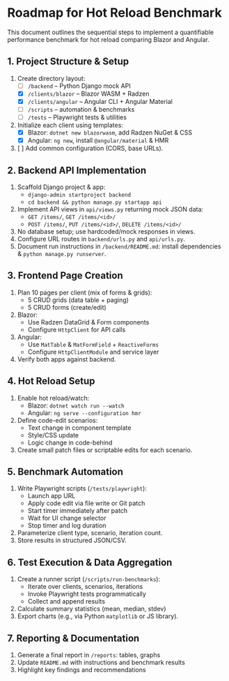 # Roadmap for Hot Reload Benchmark

This document outlines the sequential steps to implement a quantifiable performance benchmark for hot reload comparing Blazor and Angular.

## 1. Project Structure & Setup

1. Create directory layout:
   - [ ] `/backend` – Python Django mock API
   - [x] `/clients/blazor` – Blazor WASM + Radzen
   - [x] `/clients/angular` – Angular CLI + Angular Material
   - [ ] `/scripts` – automation & benchmarks
   - [ ] `/tests` – Playwright tests & utilities

2. Initialize each client using templates:
   - [x] Blazor: `dotnet new blazorwasm`, add Radzen NuGet & CSS
   - [x] Angular: `ng new`, install `@angular/material` & HMR

3. [ ] Add common configuration (CORS, base URLs).

## 2. Backend API Implementation

1. Scaffold Django project & app:
   - `django-admin startproject backend`
   - `cd backend && python manage.py startapp api`
2. Implement API views in `api/views.py` returning mock JSON data:
   - `GET /items/`, `GET /items/<id>/`
   - `POST /items/`, `PUT /items/<id>/`, `DELETE /items/<id>/`
3. No database setup; use hardcoded/mock responses in views.
4. Configure URL routes in `backend/urls.py` and `api/urls.py`.
5. Document run instructions in `/backend/README.md`: install dependencies & `python manage.py runserver`.

## 3. Frontend Page Creation

1. Plan 10 pages per client (mix of forms & grids):
   - 5 CRUD grids (data table + paging)
   - 5 CRUD forms (create/edit)
2. Blazor:
   - Use Radzen DataGrid & Form components
   - Configure `HttpClient` for API calls
3. Angular:
   - Use `MatTable` & `MatFormField` + `ReactiveForms`
   - Configure `HttpClientModule` and service layer
4. Verify both apps against backend.

## 4. Hot Reload Setup

1. Enable hot reload/watch:
   - Blazor: `dotnet watch run --watch`
   - Angular: `ng serve --configuration hmr`
2. Define code-edit scenarios:
   - Text change in component template
   - Style/CSS update
   - Logic change in code-behind
3. Create small patch files or scriptable edits for each scenario.

## 5. Benchmark Automation

1. Write Playwright scripts (`/tests/playwright`):
   - Launch app URL
   - Apply code edit via file write or Git patch
   - Start timer immediately after patch
   - Wait for UI change selector
   - Stop timer and log duration
2. Parameterize client type, scenario, iteration count.
3. Store results in structured JSON/CSV.

## 6. Test Execution & Data Aggregation

1. Create a runner script (`/scripts/run-benchmarks`):
   - Iterate over clients, scenarios, iterations
   - Invoke Playwright tests programmatically
   - Collect and append results
2. Calculate summary statistics (mean, median, stdev)
3. Export charts (e.g., via Python `matplotlib` or JS library).

## 7. Reporting & Documentation

1. Generate a final report in `/reports`: tables, graphs
2. Update `README.md` with instructions and benchmark results
3. Highlight key findings and recommendations
